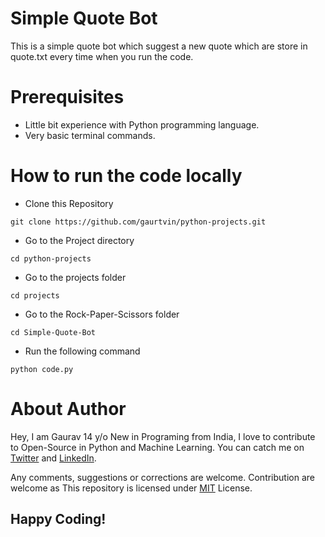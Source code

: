 # Simple Quote Bot

This is a simple quote bot which suggest a new quote which are store in quote.txt every time when you run the code.

# Prerequisites

- Little bit experience with Python programming language.
- Very basic terminal commands.

# How to run the code locally

- Clone this Repository

```
git clone https://github.com/gaurtvin/python-projects.git
```

- Go to the Project directory

```
cd python-projects
```

- Go to the projects folder

```
cd projects
```

- Go to the Rock-Paper-Scissors folder

```
cd Simple-Quote-Bot
```

- Run the following command

```
python code.py
```

# About Author

Hey, I am Gaurav 14 y/o New in Programing from India, I love to contribute to Open-Source in Python and Machine Learning. You can catch me on [Twitter](https://twitter.com/gaurtvin) and [LinkedIn](https://linkedin.com/in/gaurtvin).

Any comments, suggestions or corrections are welcome. Contribution are welcome as This repository is licensed under [MIT](https://opensource.org/licenses/MIT) License.

## Happy Coding!
